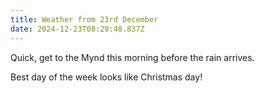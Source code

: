 ```yaml
---
title: Weather from 23rd December
date: 2024-12-23T08:29:48.837Z
---
```

Quick, get to the Mynd this morning before the rain arrives.

Best day of the week looks like Christmas day!